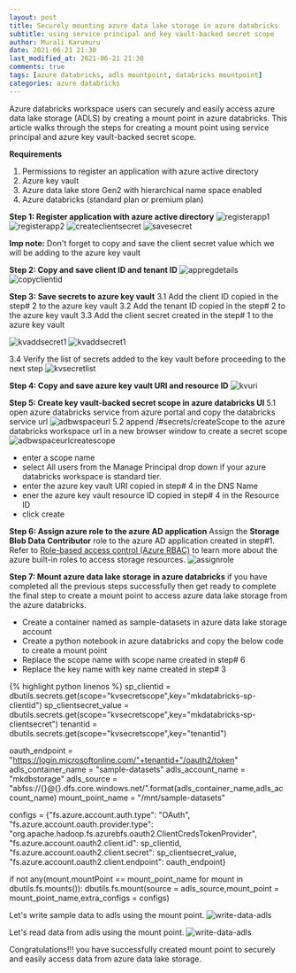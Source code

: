 ```yaml
---
layout: post
title: Securely mounting azure data lake storage in azure databricks
subtitle: using service principal and key vault-backed secret scope
author: Murali Karumuru
date: 2021-06-21 21:30
last_modified_at: 2021-06-21 21:30
comments: true
tags: [azure databricks, adls mountpoint, databricks mountpoint]
categories: azure databricks
---
```


Azure databricks workspace users can securely and easily access azure data lake storage (ADLS) by creating a mount point in azure databricks. This article walks through the steps for creating a mount point using service principal and azure key vault-backed secret scope.

**Requirements**
1. Permissions to register an application with azure active directory
2. Azure key vault
3. Azure data lake store Gen2 with hierarchical name space enabled
4. Azure databricks (standard plan or premium plan)

**Step 1: Register application with azure active directory**
![registerapp1](../img/blog/databricksmountadls/1-register-app.PNG)
![registerapp2](../img/blog/databricksmountadls/2-register-app.PNG)
![createclientsecret](../img/blog/databricksmountadls/3-create-secret.PNG)
![savesecret](../img/blog/databricksmountadls/4-save-secret.PNG)

**Imp note:** Don't forget to copy and save the client secret value which we will be adding to the azure key vault

**Step 2: Copy and save client ID and tenant ID**
![appregdetails](../img/blog/databricksmountadls/5.1-appreg-details.PNG)
![copyclientid](../img/blog/databricksmountadls/5.2-appreg-details.PNG)

**Step 3: Save secrets to azure key vault**
3.1 Add the client ID copied in the step# 2 to the azure key vault
3.2 Add the tenant ID copied in the step# 2 to the azure key vault
3.3 Add the client secret created in the step# 1 to the azure key vault

![kvaddsecret1](../img/blog/databricksmountadls/6.1-kv_create-secret.PNG)
![kvaddsecret1](../img/blog/databricksmountadls/6.2-kv_create-secret.PNG)

3.4 Verify the list of secrets added to the key vault before proceeding to the next step
![kvsecretlist](../img/blog/databricksmountadls/6.3-kv-list-secrets.PNG)

**Step 4: Copy and save azure key vault URI and resource ID**
![kvuri](../img/blog/databricksmountadls/6.4-kv-uri--resourceid.PNG)

**Step 5: Create key vault-backed secret scope in azure databricks UI**
5.1 open azure databricks service from azure portal and copy the databricks service url
![adbwspaceurl](../img/blog/databricksmountadls/7-adb-url.PNG)
5.2 append /#secrets/createScope to the azure databricks workspace url in a new browser window to create a secret scope
![adbwspaceurlcreatescope](../img/blog/databricksmountadls/7.1-create_adb-secret_scope.PNG)
- enter a scope name
- select All users from the Manage Principal drop down if your azure databricks workspace is standard tier.
- enter the azure key vault URI copied in step# 4 in the DNS Name
- ener the azure key vault resource ID copied in step# 4 in the Resource ID
- click create

**Step 6: Assign azure role to the azure AD application**
Assign the **Storage Blob Data Contributor** role to the azure AD application created in step#1. Refer to [Role-based access control (Azure RBAC)](https://docs.microsoft.com/en-us/azure/storage/blobs/data-lake-storage-access-control-model#role-based-access-control-azure-rbac) to learn more about the azure built-in roles to access storage resources.
![assignrole](../img/blog/databricksmountadls/8-adls-iam.PNG)

**Step 7: Mount azure data lake storage in azure databricks**
if you have completed all the previous steps successfully then get ready to complete the final step to create a mount point to access azure data lake storage from the azure databricks.
- Create a container named as sample-datasets in azure data lake storage account
- Create a python notebook in azure databricks and copy the below code to create a mount point
- Replace the scope name with scope name created in step# 6
- Replace the key name with key name created in step# 3

{% highlight python linenos %}
sp_clientid = dbutils.secrets.get(scope="kvsecretscope",key="mkdatabricks-sp-clientid")
sp_clientsecret_value = dbutils.secrets.get(scope="kvsecretscope",key="mkdatabricks-sp-clientsecret")
tenantid = dbutils.secrets.get(scope="kvsecretscope",key="tenantid")

oauth_endpoint = "https://login.microsoftonline.com/"+tenantid+"/oauth2/token"
adls_container_name = "sample-datasets"
adls_account_name = "mkdbstorage"
adls_source = "abfss://{}@{}.dfs.core.windows.net/".format(adls_container_name,adls_account_name)
mount_point_name = "/mnt/sample-datasets"

configs = {"fs.azure.account.auth.type": "OAuth",
          "fs.azure.account.oauth.provider.type": "org.apache.hadoop.fs.azurebfs.oauth2.ClientCredsTokenProvider",
          "fs.azure.account.oauth2.client.id": sp_clientid,
          "fs.azure.account.oauth2.client.secret": sp_clientsecret_value,
          "fs.azure.account.oauth2.client.endpoint": oauth_endpoint}

if not any(mount.mountPoint == mount_point_name for mount in dbutils.fs.mounts()):
    dbutils.fs.mount(source = adls_source,mount_point = mount_point_name,extra_configs = configs)

Let's write sample data to adls using the mount point.
![write-data-adls](../img/blog/databricksmountadls/9-write-data-adls.PNG)

Let's read data from adls using the mount point.
![write-data-adls](../img/blog/databricksmountadls/10-read-data-adls.PNG)

Congratulations!!! you have successfully created mount point to securely and easily access data from azure data lake storage.